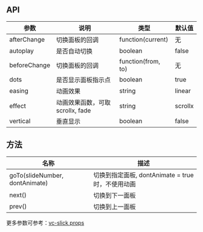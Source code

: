 ## API

| 参数 | 说明 | 类型 | 默认值 |
| --- | --- | --- | --- |
| afterChange | 切换面板的回调 | function(current) | 无 |
| autoplay | 是否自动切换 | boolean | false |
| beforeChange | 切换面板的回调 | function(from, to) | 无 |
| dots | 是否显示面板指示点 | boolean | true |
| easing | 动画效果 | string | linear |
| effect | 动画效果函数，可取 scrollx, fade | string | scrollx |
| vertical | 垂直显示 | boolean | false |

## 方法

| 名称 | 描述 |
| --- | --- |
| goTo(slideNumber, dontAnimate) | 切换到指定面板, dontAnimate = true 时，不使用动画 |
| next() | 切换到下一面板 |
| prev() | 切换到上一面板 |

更多参数可参考：[vc-slick props](<https://github.com/vueComponent/ant-design-vue/blob/master/components/vc-slick/src/default-props.js#L3>)
